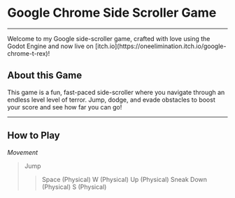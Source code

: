 # Google Chrome Side Scroller Game
<hr>
Welcome to my Google side-scroller game, crafted with love using the Godot Engine and now live on [itch.io](https://oneelimination.itch.io/google-chrome-t-rex)!

## About this Game
This game is a fun, fast-paced side-scroller where you navigate through an endless level level of terror.
Jump, dodge, and evade obstacles to boost your score and see how far you can go!

<hr>

## How to Play
*Movement*
> Jump
> > Space (Physical)
> > W (Physical)
> > Up (Physical)
> Sneak
> > Down (Physical)
> > S (Physical)
